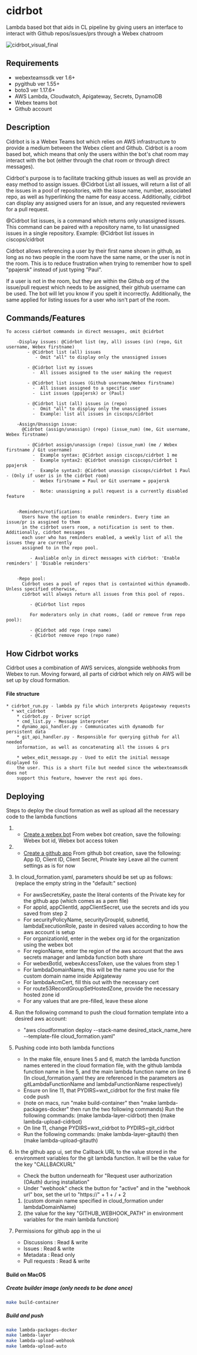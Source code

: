 # cidrbot
Lambda based bot that aids in CL pipeline by giving users an interface to interact with Github repos/issues/prs through a Webex chatroom

![cidrbot_visual_final](/assets/cidrbot_visual_final.png)

## Requirements  
  * webexteamssdk ver 1.6+
  * pygithub ver 1.55+
  * boto3 ver 1.17.6+
  * AWS Lambda, Cloudwatch, Apigateway, Secrets, DynamoDB  
  * Webex teams bot
  * Github account    

## Description

Cidrbot is is a Webex Teams bot which relies on AWS infrastructure to provide a medium
between the Webex client and Github. Cidrbot is a room based bot, which means that only
the users within the bot's chat room may interact with the bot (either through the chat room
or through direct messages).

Cidrbot's purpose is to facilitate tracking github issues as well as provide an easy method
to assign issues. @Cidrbot List all issues, will return a list of all the issues in a pool of
repositories, with the issue name, number, associated repo, as well as hyperlinking the name
for easy access. Additionally, cidrbot can display any assigned users for an issue, and any
requested reviewers for a pull request.

@Cidrbot list issues, is a command which returns only unassigned issues. This command
can be paired with a repository name, to list unassigned issues in a single repository.
Example: @Cidrbot list issues in ciscops/cidrbot

Cidrbot allows referencing a user by their first name shown in github, as long as no two
people in the room have the same name, or the user is not in the room. This is to reduce
frustration when trying to remember how to spell "ppajersk" instead of just typing "Paul".

If a user is not in the room, but they are within the Github org of the issue/pull request
which needs to be assigned, their github username can be used. The bot will let you know
if you spelt it incorrectly. Additionally, the same applied for listing issues for a user
who isn't part of the room.

## Commands/Features
    To access cidrbot commands in direct messages, omit @cidrbot

        -Display issues: @Cidrbot list (my, all) issues (in) (repo, Git username, Webex firstname)
            - @Cidrbot list (all) issues
               - Omit "all" to display only the unassigned issues

            - @Cidrbot list my issues  
              -  All issues assigned to the user making the request

            - @Cidrbot list issues (Github username/Webex firstname)
              -  All issues assigned to a specific user
              -  List issues (ppajersk) or (Paul)

            - @Cidrbot list (all) issues in (repo)
              -  Omit "all" to display only the unassigned issues
              -  Example: list all issues in ciscops/cidrbot

        -Assign/Unassign issue:
          @Cidrbot (assign/unassign) (repo) (issue_num) (me, Git username, Webex firstname)

            - @Cidrbot assign/unassign (repo) (issue_num) (me / Webex firstname / Git username)
              -  Example syntax: @Cidrbot assign ciscops/cidrbot 1 me
              -  Example syntax2: @Cidrbot unassign ciscops/cidrbot 1 ppajersk
              -  Example syntax3: @Cidrbot unassign ciscops/cidrbot 1 Paul - (Only if user is in the cidrbot room)
              -  Webex firstname = Paul or Git username = ppajersk

              -  Note: unassigning a pull request is a currently disabled feature  


        -Reminders/notifications:
          Users have the option to enable reminders. Every time an issue/pr is assgined to them
          in the cidrbot users room, a notification is sent to them. Additionally, cidrbot messages
          each user who has reminders enabled, a weekly list of all the issues they are currently
          assigned to in the repo pool.      

             - Avaliable only in direct messages with cidrbot: 'Enable reminders' | 'Disable reminders'    


        -Repo pool:
          Cidrbot uses a pool of repos that is containted within dynamodb. Unless specified otherwise,
          cidrbot will always return all issues from this pool of repos.

             - @Cidrbot list repos

             For moderators only in chat rooms, (add or remove from repo pool):

             - @Cidrbot add repo (repo name)
             - @Cidrbot remove repo (repo name)


## How Cidrbot works

Cidrbot uses a combination of AWS services, alongside webhooks from Webex to run.
Moving forward, all parts of cidrbot which rely on AWS will be set up by cloud formation.

#### File structure

    * cidrbot_run.py - lambda py file which interprets Apigateway requests
      * wxt_cidrbot
        * cidrbot.py - Driver script
        * cmd_list.py - Message interpreter
        * dynamo_api_handler.py - Communicates with dynamodb for persistent data
        * git_api_handler.py - Responsible for querying github for all needed
        information, as well as concatenating all the issues & prs

        * webex_edit_message.py - Used to edit the initial message displayed to
        the user. This is a short file but needed since the webexteamssdk does not
        support this feature, however the rest api does.

## Deploying


Steps to deploy the cloud formation as well as upload all the necessary code to the lambda functions

1) * [Create a webex bot](https://developer.webex.com/docs/bots)
From webex bot creation, save the following: Webex bot id, Webex bot access token


2) * [Create a github app](https://docs.github.com/en/developers/apps/building-github-apps/creating-a-github-app)
From github bot creation, save the following: App ID, Client ID, Client Secret, Private key
Leave all the current settings as is for now

3) In cloud_formation.yaml, parameters should be set up as follows: (replace the empty string in the "default:" section)
    - For awsSecretsKey, paste the literal contents of the Private key for the github app (which comes as a pem file)
    - For appId, appClientId, appClientSecret, use the secrets and ids you saved from step 2
    - For securityPolicyName, securityGroupId, subnetId, lambdaExecutionRole, paste in desired values according to how the aws account is setup
    - For organizationId, enter in the webex org id for the organization using the webex bot
    - For regionName, enter the region of the aws account that the aws secrets manager and lambda function both share
    - For webexBotId, webexAccessToken, use the values from step 1
    - For lambdaDomainName, this will be the name you use for the custom domain name inside Apigateway
    - For lambdaAcmCert, fill this out with the necessary cert
    - For route53RecordGroupSetHostedZone, provide the necessary hosted zone id
    - For any values that are pre-filled, leave these alone

4) Run the following command to push the cloud formation template into a desired aws account:
    - "aws cloudformation deploy --stack-name desired_stack_name_here --template-file cloud_formation.yaml"

5) Pushing code into both lambda functions
    - In the make file, ensure lines 5 and 6, match the lambda function names entered in the cloud formation file, with the github lambda function name in line 5, and the main lambda function name on line 6
    (In cloud_formation.yaml they are referenced in the parameters as gitLambdaFunctionName and lambdaFunctionName respectively)
    - Ensure on line 11, that PYDIRS=wxt_cidrbot for the first make file code push
    - (note on macs, run "make build-container" then "make lambda-packages-docker" then run the two following commands)
    Run the following commands: (make lambda-layer-cidrbot) then (make lambda-upload-cidrbot)
    - On line 11, change PYDIRS=wxt_cidrbot to PYDIRS=git_cidrbot
    - Run the following commands: (make lambda-layer-gitauth) then (make lambda-upload-gitauth)

6) In the github app ui, set the Callback URL to the value stored in the environment variables for the git lambda function. It will be the value for the key "CALLBACKURL"
    - Check the button underneath for "Request user authorization (OAuth) during installation"
    - Under "webhook" check the button for "active" and in the "webhook url" box, set the url to
    "https://" + 1 + / + 2
    1. (custom domain name specified in cloud_formation under lambdaDomainName)
    2. (the value for the key "GITHUB_WEBHOOK_PATH" in environment variables for the main lambda function)

7) Permissions for github app in the ui
    - Discussions : Read & write
    - Issues : Read & write
    - Metadata : Read only
    - Pull requests : Read & write

#### Build on MacOS

##### Create builder image (only needs to be done once)
```bash
make build-container
```

##### Build and push
```bash
make lambda-packages-docker
make lambda-layer
make lambda-upload-webhook
make lambda-upload-auto
```
